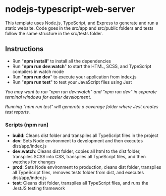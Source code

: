 # nodejs-typescript-web-server

This template uses Node.js, TypeScript, and Express to generate and run a static website. Code goes in the src/app and src/public folders and tests follow the same structure in the src/tests folder.

## Instructions

- Run "**npm install**" to install all the dependencies
- Run "**npm run dev:watch**" to start the HTML, SCSS, and TypeScript compilers in watch mode
- Run "**npm run dev**" to execute your application from index.js
- Run "**npm run test**" to test your JavaScript files using Jest

*You may want to run "npm run dev:watch" and "npm run dev" in separate terminal windows for easier development.*

*Running "npm run test" will generate a coverage folder where Jest creates test reports.*

### Scripts (npm run)

- **build**: Cleans dist folder and transpiles all TypeScript files in the project
- **dev**: Sets Node environment to development and then executes dist/app/index.js
- **dev:watch**: Cleans dist folder, copies all html to the dist folder, transpiles SCSS into CSS, transpiles all TypeScript files, and then watches for changes
- **prod**: Sets Node environment to production, cleans dist folder, transpiles all TypeScript files, removes tests folder from dist, and executes dist/app/index.js
- **test**: Cleans dist folder, transpiles all TypeScript files, and runs the JestJS testing framework
